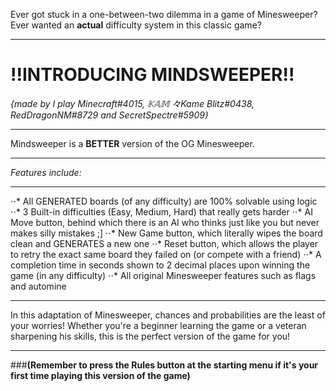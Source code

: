 Ever got stuck in a one-between-two dilemma in a game of Minesweeper? Ever wanted an **actual** difficulty system in this classic game?

---

# !!INTRODUCING MINDSWEEPER!!
_{made by I play Minecraft#4015, 𝕂𝔸𝕄 々Kame Blitz#0438, RedDragonNM#8729 and SecretSpectre#5909}_

---

Mindsweeper is a **BETTER** version of the OG Minesweeper.

---

_Features include:_

---

⋅⋅* All GENERATED boards (of any difficulty) are 100% solvable using logic
⋅⋅* 3 Built-in difficulties (Easy, Medium, Hard) that really gets harder
⋅⋅* AI Move button, behind which there is an AI who thinks just like you but never makes silly mistakes ;]
⋅⋅* New Game button, which literally wipes the board clean and GENERATES a new one
⋅⋅* Reset button, which allows the player to retry the exact same board they failed on (or compete with a friend)
⋅⋅* A completion time in seconds shown to 2 decimal places upon winning the game (in any difficulty)
⋅⋅* All original Minesweeper features such as flags and automine

---

In this adaptation of Minesweeper, chances and probabilities are the least of your worries!
Whether you're a beginner learning the game or a veteran sharpening his skills, this is the perfect version of the game for you!

---

###**(Remember to press the Rules button at the starting menu if it's your first time playing this version of the game)**